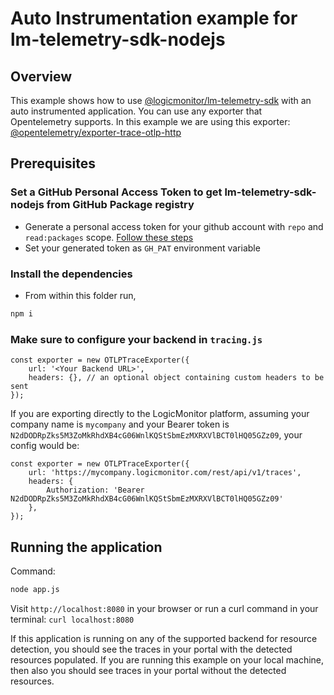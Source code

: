 # Auto Instrumentation example for lm-telemetry-sdk-nodejs

## Overview
This example shows how to use [@logicmonitor/lm-telemetry-sdk](https://github.com/logicmonitor/lm-telemetry-sdk-nodejs) with an auto instrumented application. You can use any exporter that Opentelemetry supports. In this example we are using this exporter: [@opentelemetry/exporter-trace-otlp-http](https://www.npmjs.com/package/@opentelemetry/exporter-trace-otlp-http)
## Prerequisites

### Set a GitHub Personal Access Token to get lm-telemetry-sdk-nodejs from GitHub Package registry
- Generate a personal access token for your github account with `repo` and `read:packages` scope. [Follow these steps](https://docs.github.com/en/authentication/keeping-your-account-and-data-secure/creating-a-personal-access-token)
- Set your generated token as `GH_PAT` environment variable

### Install the dependencies
- From within this folder run, 
```bash
npm i
```
### Make sure to configure your backend in `tracing.js`

```node
const exporter = new OTLPTraceExporter({
	url: '<Your Backend URL>',
	headers: {}, // an optional object containing custom headers to be sent
});
```

If you are exporting directly to the LogicMonitor platform, assuming your company name is `mycompany` and your Bearer token is `N2dDODRpZks5M3ZoMkRhdXB4cG06WnlKQStSbmEzMXRXVlBCT0lHQ05GZz09`, your config would be:

```node
const exporter = new OTLPTraceExporter({
	url: 'https://mycompany.logicmonitor.com/rest/api/v1/traces',
	headers: {
	    Authorization: 'Bearer N2dDODRpZks5M3ZoMkRhdXB4cG06WnlKQStSbmEzMXRXVlBCT0lHQ05GZz09'
	},
});
```

## Running the application

Command:
```bash
node app.js
```

Visit `http://localhost:8080` in your browser or run a curl command in your terminal: `curl localhost:8080`

If this application is running on any of the supported backend for resource detection, you should see the traces in your portal with the detected resources populated.
If you are running this example on your local machine, then also you should see traces in your portal without the detected resources.
